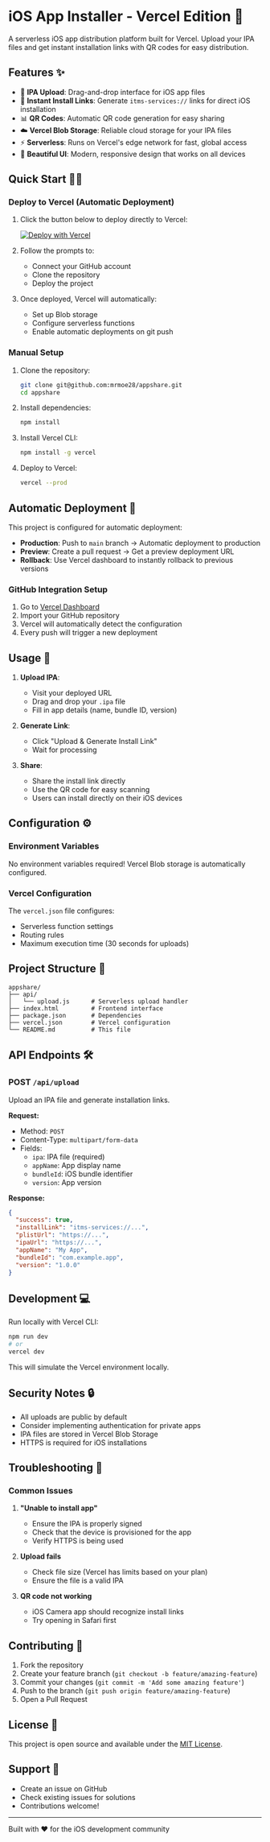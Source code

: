 # iOS App Installer - Vercel Edition 🚀

A serverless iOS app distribution platform built for Vercel. Upload your IPA files and get instant installation links with QR codes for easy distribution.

## Features ✨

- 📱 **IPA Upload**: Drag-and-drop interface for iOS app files
- 🔗 **Instant Install Links**: Generate `itms-services://` links for direct iOS installation
- 📊 **QR Codes**: Automatic QR code generation for easy sharing
- ☁️ **Vercel Blob Storage**: Reliable cloud storage for your IPA files
- ⚡ **Serverless**: Runs on Vercel's edge network for fast, global access
- 🎨 **Beautiful UI**: Modern, responsive design that works on all devices

## Quick Start 🏃‍♂️

### Deploy to Vercel (Automatic Deployment)

1. Click the button below to deploy directly to Vercel:

   [![Deploy with Vercel](https://vercel.com/button)](https://vercel.com/new/clone?repository-url=https://github.com/mrmoe28/appshare)

2. Follow the prompts to:
   - Connect your GitHub account
   - Clone the repository
   - Deploy the project

3. Once deployed, Vercel will automatically:
   - Set up Blob storage
   - Configure serverless functions
   - Enable automatic deployments on git push

### Manual Setup

1. Clone the repository:
   ```bash
   git clone git@github.com:mrmoe28/appshare.git
   cd appshare
   ```

2. Install dependencies:
   ```bash
   npm install
   ```

3. Install Vercel CLI:
   ```bash
   npm install -g vercel
   ```

4. Deploy to Vercel:
   ```bash
   vercel --prod
   ```

## Automatic Deployment 🔄

This project is configured for automatic deployment:

- **Production**: Push to `main` branch → Automatic deployment to production
- **Preview**: Create a pull request → Get a preview deployment URL
- **Rollback**: Use Vercel dashboard to instantly rollback to previous versions

### GitHub Integration Setup

1. Go to [Vercel Dashboard](https://vercel.com/dashboard)
2. Import your GitHub repository
3. Vercel will automatically detect the configuration
4. Every push will trigger a new deployment

## Usage 📱

1. **Upload IPA**:
   - Visit your deployed URL
   - Drag and drop your `.ipa` file
   - Fill in app details (name, bundle ID, version)

2. **Generate Link**:
   - Click "Upload & Generate Install Link"
   - Wait for processing

3. **Share**:
   - Share the install link directly
   - Use the QR code for easy scanning
   - Users can install directly on their iOS devices

## Configuration ⚙️

### Environment Variables

No environment variables required! Vercel Blob storage is automatically configured.

### Vercel Configuration

The `vercel.json` file configures:
- Serverless function settings
- Routing rules
- Maximum execution time (30 seconds for uploads)

## Project Structure 📁

```
appshare/
├── api/
│   └── upload.js      # Serverless upload handler
├── index.html         # Frontend interface
├── package.json       # Dependencies
├── vercel.json        # Vercel configuration
└── README.md          # This file
```

## API Endpoints 🛠️

### POST `/api/upload`

Upload an IPA file and generate installation links.

**Request:**
- Method: `POST`
- Content-Type: `multipart/form-data`
- Fields:
  - `ipa`: IPA file (required)
  - `appName`: App display name
  - `bundleId`: iOS bundle identifier
  - `version`: App version

**Response:**
```json
{
  "success": true,
  "installLink": "itms-services://...",
  "plistUrl": "https://...",
  "ipaUrl": "https://...",
  "appName": "My App",
  "bundleId": "com.example.app",
  "version": "1.0.0"
}
```

## Development 💻

Run locally with Vercel CLI:

```bash
npm run dev
# or
vercel dev
```

This will simulate the Vercel environment locally.

## Security Notes 🔒

- All uploads are public by default
- Consider implementing authentication for private apps
- IPA files are stored in Vercel Blob Storage
- HTTPS is required for iOS installations

## Troubleshooting 🔧

### Common Issues

1. **"Unable to install app"**
   - Ensure the IPA is properly signed
   - Check that the device is provisioned for the app
   - Verify HTTPS is being used

2. **Upload fails**
   - Check file size (Vercel has limits based on your plan)
   - Ensure the file is a valid IPA

3. **QR code not working**
   - iOS Camera app should recognize install links
   - Try opening in Safari first

## Contributing 🤝

1. Fork the repository
2. Create your feature branch (`git checkout -b feature/amazing-feature`)
3. Commit your changes (`git commit -m 'Add some amazing feature'`)
4. Push to the branch (`git push origin feature/amazing-feature`)
5. Open a Pull Request

## License 📄

This project is open source and available under the [MIT License](LICENSE).

## Support 💬

- Create an issue on GitHub
- Check existing issues for solutions
- Contributions welcome!

---

Built with ❤️ for the iOS development community
